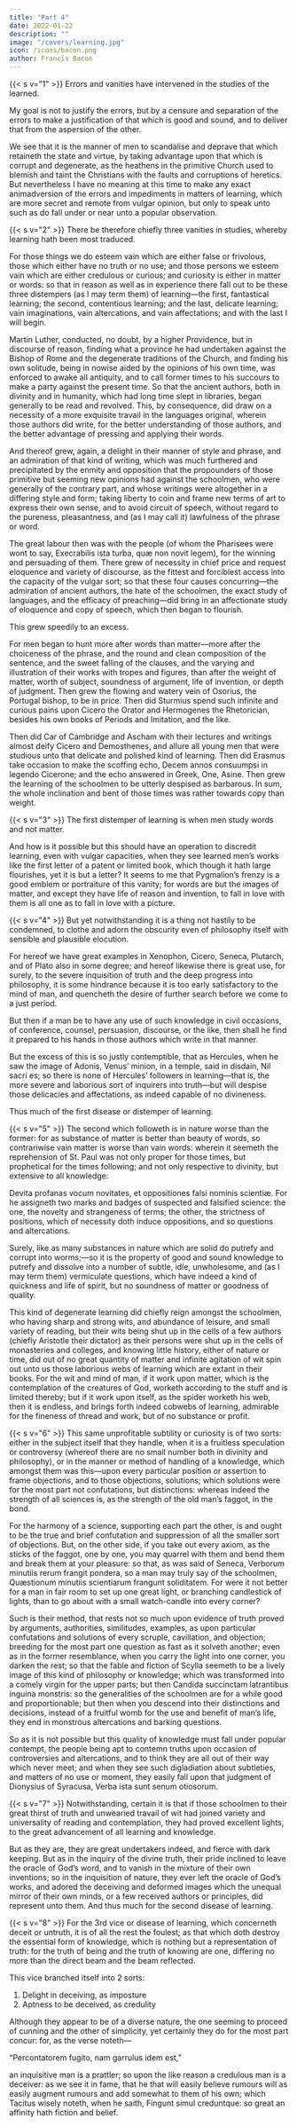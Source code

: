 ```yaml
---
title: "Part 4"
date: 2022-01-22
description: ""
image: "/covers/learning.jpg"
icon: /icons/bacon.png
author: Francis Bacon
---
```



{{< s v="1" >}} Errors and vanities have intervened in the studies of the learned. 

My goal is not to justify the errors, but by a censure and separation of the errors to make a justification of that which is good and sound, and to deliver that from the aspersion of the other.  

We see that it is the manner of men to scandalise and deprave that which retaineth the state and virtue, by taking advantage upon that which is corrupt and degenerate, as the heathens in the primitive Church used to blemish and taint the Christians with the faults and corruptions of heretics.  But nevertheless I have no meaning at this time to make any exact animadversion of the errors and impediments in matters of learning, which are more secret and remote from vulgar opinion, but only to speak unto such as do fall under or near unto a popular observation.


{{< s v="2" >}} There be therefore chiefly three vanities in studies, whereby learning hath been most traduced. 

For those things we do esteem vain which are either false or frivolous, those which either have no truth or no use; and those persons we esteem vain which are either credulous or curious; and curiosity is either in matter or words: so that in reason as well as in experience there fall out to be these three distempers (as I may term them) of learning—the first, fantastical learning; the second, contentious learning; and the last, delicate learning; vain imaginations, vain altercations, and vain affectations; and with the last I will begin. 

 Martin Luther, conducted, no doubt, by a higher Providence, but in discourse of reason, finding what a province he had undertaken against the Bishop of Rome and the degenerate traditions of the Church, and finding his own solitude, being in nowise aided by the opinions of his own time, was enforced to awake all antiquity, and to call former times to his succours to make a party against the present time.  So that the ancient authors, both in divinity and in humanity, which had long time slept in libraries, began generally to be read and revolved.  This, by consequence, did draw on a necessity of a more exquisite travail in the languages original, wherein those authors did write, for the better understanding of those authors, and the better advantage of pressing and applying their words.  

And thereof grew, again, a delight in their manner of style and phrase, and an admiration of that kind of writing, which was much furthered and precipitated by the enmity and opposition that the propounders of those primitive but seeming new opinions had against the schoolmen, who were generally of the contrary part, and whose writings were altogether in a differing style and form; taking liberty to coin and frame new terms of art to express their own sense, and to avoid circuit of speech, without regard to the pureness, pleasantness, and (as I may call it) lawfulness of the phrase or word.

The great labour then was with the people (of whom the Pharisees were wont to say, Execrabilis ista turba, quæ non novit legem), for the winning and persuading of them. There grew of necessity in chief price and request eloquence and variety of discourse, as the fittest and forciblest access into the capacity of the vulgar sort; so that these four causes concurring—the admiration of ancient authors, the hate of the schoolmen, the exact study of languages, and the efficacy of preaching—did bring in an affectionate study of eloquence and copy of speech, which then began to flourish. 

This grew speedily to an excess. 

For men began to hunt more after words than matter—more after the choiceness of the phrase, and the round and clean composition of the sentence, and the sweet falling of the clauses, and the varying and illustration of their works with tropes and figures, than after the weight of matter, worth of subject, soundness of argument, life of invention, or depth of judgment.  Then grew the flowing and watery vein of Osorius, the Portugal bishop, to be in price.  Then did Sturmius spend such infinite and curious pains upon Cicero the Orator and Hermogenes the Rhetorician, besides his own books of Periods and Imitation, and the like.  

Then did Car of Cambridge and Ascham with their lectures and writings almost deify Cicero and Demosthenes, and allure all young men that were studious unto that delicate and polished kind of learning.  Then did Erasmus take occasion to make the scoffing echo, Decem annos consuumpsi in legendo Cicerone; and the echo answered in Greek, One, Asine.  Then grew the learning of the schoolmen to be utterly despised as barbarous.  In sum, the whole inclination and bent of those times was rather towards copy than weight.


{{< s v="3" >}} The first distemper of learning is when men study words and not matter. 

<!-- ; whereof, though I have represented an example of late times, yet it hath been and will be secundum majus et minus in all time.  --> 

And how is it possible but this should have an operation to discredit learning, even with vulgar capacities, when they see learned men’s works like the first letter of a patent or limited book, which though it hath large flourishes, yet it is but a letter?  It seems to me that Pygmalion’s frenzy is a good emblem or portraiture of this vanity; for words are but the images of matter, and except they have life of reason and invention, to fall in love with them is all one as to fall in love with a picture.


{{< s v="4" >}} But yet notwithstanding it is a thing not hastily to be condemned, to clothe and adorn the obscurity even of philosophy itself with sensible and plausible elocution.  

For hereof we have great examples in Xenophon, Cicero, Seneca, Plutarch, and of Plato also in some degree; and hereof likewise there is great use, for surely, to the severe inquisition of truth and the deep progress into philosophy, it is some hindrance because it is too early satisfactory to the mind of man, and quencheth the desire of further search before we come to a just period.  

But then if a man be to have any use of such knowledge in civil occasions, of conference, counsel, persuasion, discourse, or the like, then shall he find it prepared to his hands in those authors which write in that manner. 

But the excess of this is so justly contemptible, that as Hercules, when he saw the image of Adonis, Venus’ minion, in a temple, said in disdain, Nil sacri es; so there is none of Hercules’ followers in learning—that is, the more severe and laborious sort of inquirers into truth—but will despise those delicacies and affectations, as indeed capable of no divineness.  

Thus much of the first disease or distemper of learning.

{{< s v="5" >}} The second which followeth is in nature worse than the former: for as substance of matter is better than beauty of words, so contrariwise vain matter is worse than vain words: wherein it seemeth the reprehension of St. Paul was not only proper for those times, but prophetical for the times following; and not only respective to divinity, but extensive to all knowledge:

Devita profanas vocum novitates, et oppositiones falsi nominis scientiæ.  For he assigneth two marks and badges of suspected and falsified science: the one, the novelty and strangeness of terms; the other, the strictness of positions, which of necessity doth induce oppositions, and so questions and altercations. 

Surely, like as many substances in nature which are solid do putrefy and corrupt into worms;—so it is the property of good and sound knowledge to putrefy and dissolve into a number of subtle, idle, unwholesome, and (as I may term them) vermiculate questions, which have indeed a kind of quickness and life of spirit, but no soundness of matter or goodness of quality. 

This kind of degenerate learning did chiefly reign amongst the schoolmen, who having sharp and strong wits, and abundance of leisure, and small variety of reading, but their wits being shut up in the cells of a few authors (chiefly Aristotle their dictator) as their persons were shut up in the cells of monasteries and colleges, and knowing little history, either of nature or time, did out of no great quantity of matter and infinite agitation of wit spin out unto us those laborious webs of learning which are extant in their books.  For the wit and mind of man, if it work upon matter, which is the contemplation of the creatures of God, worketh according to the stuff and is limited thereby; but if it work upon itself, as the spider worketh his web, then it is endless, and brings forth indeed cobwebs of learning, admirable for the fineness of thread and work, but of no substance or profit.


{{< s v="6" >}} This same unprofitable subtility or curiosity is of two sorts: either in the subject itself that they handle, when it is a fruitless speculation or controversy (whereof there are no small number both in divinity and philosophy), or in the manner or method of handling of a knowledge, which amongst them was this—upon every particular position or assertion to frame objections, and to those objections, solutions; which solutions were for the most part not confutations, but distinctions: whereas indeed the strength of all sciences is, as the strength of the old man’s faggot, in the bond.  

For the harmony of a science, supporting each part the other, is and ought to be the true and brief confutation and suppression of all the smaller sort of objections.  But, on the other side, if you take out every axiom, as the sticks of the faggot, one by one, you may quarrel with them and bend them and break them at your pleasure: so that, as was said of Seneca, Verborum minutiis rerum frangit pondera, so a man may truly say of the schoolmen, Quæstionum minutiis scientiarum frangunt soliditatem.  For were it not better for a man in fair room to set up one great light, or branching candlestick of lights, than to go about with a small watch-candle into every corner?  

Such is their method, that rests not so much upon evidence of truth proved by arguments, authorities, similitudes, examples, as upon particular confutations and solutions of every scruple, cavillation, and objection; breeding for the most part one question as fast as it solveth another; even as in the former resemblance, when you carry the light into one corner, you darken the rest; so that the fable and fiction of Scylla seemeth to be a lively image of this kind of philosophy or knowledge; which was transformed into a comely virgin for the upper parts; but then Candida succinctam latrantibus inguina monstris: so the generalities of the schoolmen are for a while good and proportionable; but then when you descend into their distinctions and decisions, instead of a fruitful womb for the use and benefit of man’s life, they end in monstrous altercations and barking questions.  

So as it is not possible but this quality of knowledge must fall under popular contempt, the people being apt to contemn truths upon occasion of controversies and altercations, and to think they are all out of their way which never meet; and when they see such digladiation about subtleties, and matters of no use or moment, they easily fall upon that judgment of Dionysius of Syracusa, Verba ista sunt senum otiosorum.


{{< s v="7" >}} Notwithstanding, certain it is that if those schoolmen to their great thirst of truth and unwearied travail of wit had joined variety and universality of reading and contemplation, they had proved excellent lights, to the great advancement of all learning and knowledge. 

But as they are, they are great undertakers indeed, and fierce with dark keeping.  But as in the inquiry of the divine truth, their pride inclined to leave the oracle of God’s word, and to vanish in the mixture of their own inventions; so in the inquisition of nature, they ever left the oracle of God’s works, and adored the deceiving and deformed images which the unequal mirror of their own minds, or a few received authors or principles, did represent unto them.  And thus much for the second disease of learning.

{{< s v="8" >}} For the 3rd vice or disease of learning, which concerneth deceit or untruth, it is of all the rest the foulest; as that which doth destroy the essential form of knowledge, which is nothing but a representation of truth: for the truth of being and the truth of knowing are one, differing no more than the direct beam and the beam reflected.  

This vice branched itself into 2 sorts:

1. Delight in deceiving, as imposture
2. Aptness to be deceived, as credulity

Although they appear to be of a diverse nature, the one seeming to proceed of cunning and the other of simplicity, yet certainly they do for the most part concur: for, as the verse noteth—

“Percontatorem fugito, nam garrulus idem est,”

an inquisitive man is a prattler; so upon the like reason a credulous man is a deceiver: as we see it in fame, that he that will easily believe rumours will as easily augment rumours and add somewhat to them of his own; which Tacitus wisely noteth, when he saith, Fingunt simul creduntque: so great an affinity hath fiction and belief.
